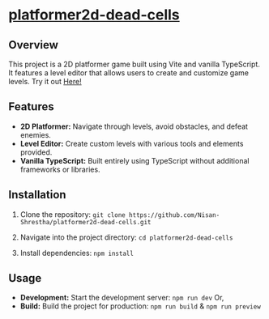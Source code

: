 # [platformer2d-dead-cells](https://platformer2d-dead-cells.vercel.app/)
## Overview
This project is a 2D platformer game built using Vite and vanilla TypeScript. It features a level editor that allows users to create and customize game levels. Try it out [Here!](https://platformer2d-dead-cells.vercel.app/)

## Features
- **2D Platformer:** Navigate through levels, avoid obstacles, and defeat enemies.
- **Level Editor:** Create custom levels with various tools and elements provided.
- **Vanilla TypeScript:** Built entirely using TypeScript without additional frameworks or libraries.

## Installation
1. Clone the repository: 
`git clone https://github.com/Nisan-Shrestha/platformer2d-dead-cells.git`

2. Navigate into the project directory:
`cd platformer2d-dead-cells`
3. Install dependencies:
`npm install`


## Usage
- **Development:** Start the development server:
`npm run dev`
Or,
- **Build:** Build the project for production:
`npm run build`
&
`npm run preview`
